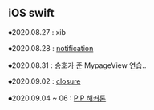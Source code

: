 ## iOS swift

⏺2020.08.27 : xib

⏺2020.08.28 : [notification](https://github.com/lee-yujinn/iOS/tree/master/iOS_notification_pratice)

⏺2020.08.31 : 승호가 준 MypageView 연습..

⏺2020.09.02 : [closure](https://github.com/lee-yujinn/iOS/tree/master/iOS%20swift)

⏺2020.09.04 ~ 06 : [P.P 해커톤](https://github.com/lee-yujinn/iOS/tree/master/P.P%20SP3)

